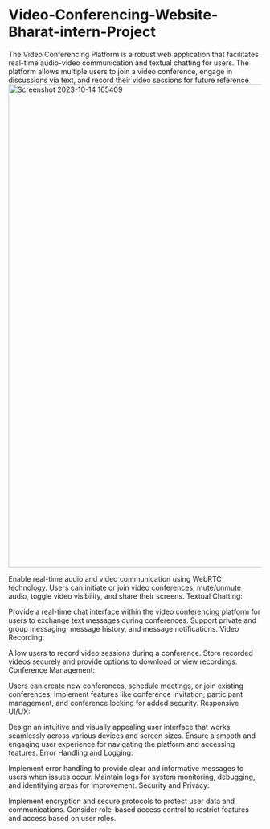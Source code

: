 # Video-Conferencing-Website-Bharat-intern-Project
The Video Conferencing Platform is a robust web application that facilitates real-time audio-video communication and textual chatting for users. The platform allows multiple users to join a video conference, engage in discussions via text, and record their video sessions for future reference
<img width="960" alt="Screenshot 2023-10-14 165409" src="https://github.com/RAHUL-Nj/Video-Conferencing-Website-Bharat-intern/assets/98076310/cbb5586f-b767-433f-8fc9-49f7efe67a70">

Enable real-time audio and video communication using WebRTC technology.
Users can initiate or join video conferences, mute/unmute audio, toggle video visibility, and share their screens.
Textual Chatting:

Provide a real-time chat interface within the video conferencing platform for users to exchange text messages during conferences.
Support private and group messaging, message history, and message notifications.
Video Recording:

Allow users to record video sessions during a conference.
Store recorded videos securely and provide options to download or view recordings.
Conference Management:

Users can create new conferences, schedule meetings, or join existing conferences.
Implement features like conference invitation, participant management, and conference locking for added security.
Responsive UI/UX:

Design an intuitive and visually appealing user interface that works seamlessly across various devices and screen sizes.
Ensure a smooth and engaging user experience for navigating the platform and accessing features.
Error Handling and Logging:

Implement error handling to provide clear and informative messages to users when issues occur.
Maintain logs for system monitoring, debugging, and identifying areas for improvement.
Security and Privacy:

Implement encryption and secure protocols to protect user data and communications.
Consider role-based access control to restrict features and access based on user roles.
